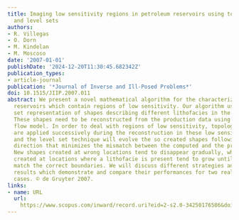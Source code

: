 ```yaml
---
title: Imaging low sensitivity regions in petroleum reservoirs using topological perturbations
  and level sets
authors:
- R. Villegas
- O. Dorn
- M. Kindelan
- M. Moscoso
date: '2007-01-01'
publishDate: '2024-12-20T11:30:45.682342Z'
publication_types:
- article-journal
publication: '*Journal of Inverse and Ill-Posed Problems*'
doi: 10.1515/JIIP.2007.011
abstract: We present a novel mathematical algorithm for the characterization of non-conventional
  reservoirs which contain regions of low sensitivity. Our algorithm uses a level
  set representation of shapes describing different lithofacies in the reservoir.
  These shapes need to be reconstructed from the production data using a two-phase
  flow model. In order to deal with regions of low sensitivity, topological perturbations
  are applied successively during the reconstruction in these low sensitivity regions,
  and the level set technique will evolve the so created shapes following a gradient
  direction that minimizes the mismatch between the computed and the production data.
  New shapes created at wrong locations tend to disappear gradually, whereas those
  created at locations where a lithofacie is present tend to grow until they approximately
  match the correct boundaries. We will discuss different strategies and present numerical
  results which demonstrate and compare their performances for two realistic 2D test
  cases. © de Gruyter 2007.
links:
- name: URL
  url: 
    https://www.scopus.com/inward/record.uri?eid=2-s2.0-34250176586&doi=10.1515%2fJIIP.2007.011&partnerID=40&md5=3a4e0660181bd52a60d359bec18a4810
---
```

